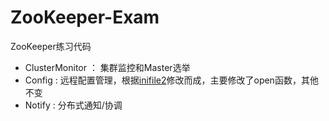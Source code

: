 ZooKeeper-Exam
==============

ZooKeeper练习代码


* ClusterMonitor  ： 集群监控和Master选举
* Config : 远程配置管理，根据[inifile2](https://github.com/Winnerhust/inifile2)修改而成，主要修改了open函数，其他不变
* Notify : 分布式通知/协调
